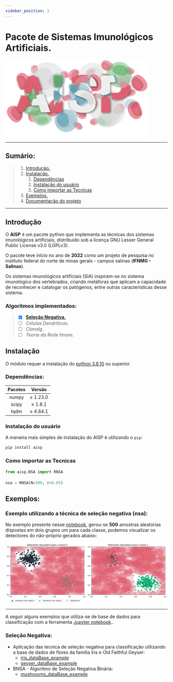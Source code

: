 ```yaml
---
sidebar_position: 1
---
```


# Pacote de Sistemas Imunológicos Artificiais.
<div style={{ display: "flex", justifyContent: "center", alignItems: "center", margin: "auto" }}>

![](./assets/logo.svg)  

</div>

---

## Sumário:

> 1. [Introdução.](#introdução)
> 2. [Instalação.](#instalação)
>    1. [Dependências](#dependências)
>    2. [Instalação do usuário](#instalação-do-usuário)
>    3. [Como importar as Tecnicas](#como-importar-as-tecnicas)
> 3. [Exemplos.](#exemplos)
> 4. [Documentação do projeto](./aisp-techniques/)

---

## Introdução

O **AISP** é um pacote python que implementa as técnicas dos sistemas imunológicos artificiais, distribuído sob a licença GNU Lesser General Public License v3.0 (LGPLv3).

O pacote teve início no ano de **2022** como um projeto de pesquisa no instituto federal do norte de minas gerais - campus salinas (**IFNMG - Salinas**).

Os sistemas imunológicos artificiais (SIA) inspiram-se no sistema imunológico dos vertebrados, criando metáforas que aplicam a capacidade de reconhecer e catalogar os patógenos, entre outras características desse sistema.

### Algoritmos implementados:

> - [x] [**Seleção Negativa.**](./aisp-techniques/Negative%20Selection/)
> - [ ] *Células Dendríticas.*
> - [ ] *Clonalg.*
> - [ ] *Teoria da Rede Imune.*

## **Instalação**


O módulo requer a instalação do [python 3.8.10](https://www.python.org/downloads/) ou superior.

### **Dependências:**

<div style={{ display: "flex", justifyContent: "center", alignItems: "center", margin: "auto" }}>

|    Pacotes    |     Versão    |
|:-------------:|:-------------:|
|    numpy      |    ≥ 1.23.0   |
|    scipy      |    ≥ 1.8.1    |
|    tqdm       |    ≥ 4.64.1   |

</div>

### **Instalação do usuário**

A maneira mais simples de instalação do AISP é utilizando o ``pip``:

```bash
pip install aisp
```

### **Como importar as Tecnicas**

``` python
from aisp.NSA import RNSA

nsa = RNSA(N=300, r=0.05)
```


## Exemplos:
### Exemplo utilizando a técnica de seleção negativa (**nsa**):

No exemplo presente nesse [notebook](https://github.com/AIS-Package/aisp/examples/RNSA/example_with_randomly_generated_dataset-pt.ipynb), gerou-se **500** amostras aleatórias dispostas em dois grupos um para cada classe, podemos visualizar os detectores do não-próprio gerados abaixo:


![](./assets/exemplo-ptbr.png)

---

A seguir alguns exemplos que utiliza-se de base de dados para classificação com a ferramenta [Jupyter notebook](https://jupyter.org/)..

### **Seleção Negativa:**
+ Aplicação das tecnica de seleção negativa para classificação utilizando a base de dados de flores da família Iris e Old Faithful Geyser:
    + [iris_dataBase_example](https://github.com/AIS-Package/aisp/blob/main/examples/RNSA/iris_dataBase_example_pt-br.ipynb)
    + [geyser_dataBase_example](https://github.com/AIS-Package/aisp/blob/main/examples/RNSA/geyser_dataBase_example_pt-br.ipynb)
+ BNSA - Algoritmo de Seleção Negativa Binária: 
    + [mushrooms_dataBase_example](https://github.com/AIS-Package/aisp/blob/main/examples/BNSA/mushrooms_dataBase_example_pt-br.ipynb)